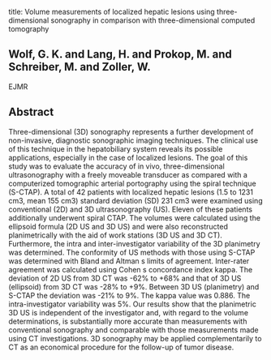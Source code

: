 title: Volume measurements of localized hepatic lesions using three-dimensional sonography in comparison with three-dimensional computed tomography

## Wolf, G. K. and Lang, H. and Prokop, M. and Schreiber, M. and Zoller, W.
EJMR


## Abstract
Three-dimensional (3D) sonography represents a further development of non-invasive, diagnostic sonographic imaging techniques. The clinical use of this technique in the hepatobiliary system reveals its possible applications, especially in the case of localized lesions. The goal of this study was to evaluate the accuracy of in vivo, three-dimensional ultrasonography with a freely moveable transducer as compared with a computerized tomographic arterial portography using the spiral technique (S-CTAP). A total of 42 patients with localized hepatic lesions (1.5 to 1231 cm3, mean 155 cm3) standard deviation (SD) 231 cm3 were examined using conventional (2D) and 3D ultrasonography (US). Eleven of these patients additionally underwent spiral CTAP. The volumes were calculated using the ellipsoid formula (2D US and 3D US) and were also reconstructed planimetrically with the aid of work stations (3D US and 3D CT). Furthermore, the intra and inter-investigator variability of the 3D planimetry was determined. The conformity of US methods with those using S-CTAP was determined with Bland and Altman s limits of agreement. Inter-rater agreement was calculated using Cohen s concordance index kappa. The deviation of 2D US from 3D CT was -62% to +68% and that of 3D US (ellipsoid) from 3D CT was -28% to +9%. Between 3D US (planimetry) and S-CTAP the deviation was -21% to 9%. The kappa value was 0.886. The intra-investigator variability was 5%. Our results show that the planimetric 3D US is independent of the investigator and, with regard to the volume determinations, is substantially more accurate than measurements with conventional sonography and comparable with those measurements made using CT investigations. 3D sonography may be applied complementarily to CT as an economical procedure for the follow-up of tumor disease.

